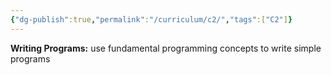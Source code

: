```yaml
---
{"dg-publish":true,"permalink":"/curriculum/c2/","tags":["C2"]}
---
```


**Writing Programs:** use fundamental programming concepts to write simple programs